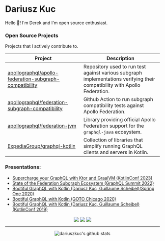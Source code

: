 # Dariusz Kuc

Hello :wave:! I'm Derek and I'm open source enthusiast.

### Open Source Projects

Projects that I actively contribute to.

| Project  | Description |
| -------- | ----------- |
| [apollographql/apollo-federation-subgraph-compatibility](https://github.com/apollographql/apollo-federation-subgraph-compatibility) | Repository used to run test against various subgraph implementations verifying their compatibility with Apollo Federation. |
| [apollographql/federation-subgraph-compatibility](https://github.com/apollographql/federation-subgraph-compatibility) | Github Action to run subgraph compatibility tests against Apollo Federation. |
| [apollographql/federation-jvm](https://github.com/apollographql/federation-jvm) | Library providing official Apollo Federation support for the `graphql-java` ecosystem. |
| [ExpediaGroup/graphql-kotlin](https://github.com/ExpediaGroup/graphql-kotlin) | Collection of libraries that simplify running GraphQL clients and servers in Kotlin. |

### Presentations:

* [Supercharge your GraphQL with Ktor and GraalVM (KotlinConf 2023)](https://www.youtube.com/watch?v=gqQwTFeHOUU&list=PLlFc5cFwUnmwcJ7ZXyMmS70A9QFyUu1HI)
* [State of the Federation Subgraph Ecosystem (GraphQL Summit 2022)](https://www.apollographql.com/events/virtual-event/graphql-summit-october-2022/thank-you/state-of-the-federation-subgraph-ecosystem/)
* [Bootiful GraphQL with Kotlin (Dariusz Kuc, Guillaume Scheibel)(Spring One 2020)](https://www.youtube.com/watch?v=t9He4vHZC24)
* [Bootiful GraphQL with Kotlin (GOTO Chicago 2020)](https://www.youtube.com/watch?v=1siPT1pTXFU)
* [Bootiful GraphQL with Kotlin (Dariusz Kuc, Guillaume Scheibel)(KotlinConf 2019)](https://www.youtube.com/watch?v=7YJyPXjLdug&index=25)

<p align="center">
  <a href="https://twitter.com/derek_kuc"><img align="center" src="https://img.shields.io/badge/twitter-%231DA1F2.svg?&style=for-the-badge&logo=twitter&logoColor=white"/></a>
  <a href="https://www.linkedin.com/in/dkuc/"><img align="center" src="https://img.shields.io/badge/linkedin-%230077B5.svg?&style=for-the-badge&logo=linkedin&logoColor=white" /></a>
  <a href="https://medium.com/@dariuszkuc"><img align="center" src="https://img.shields.io/badge/Medium-12100E?style=for-the-badge&logo=medium&logoColor=white"></a>
</p>

----

<p align="center">
  <img src="https://github-readme-stats.vercel.app/api?username=dariuszkuc&show_icons=true&theme=algolia&count_private=true&hide=stars" alt="dariuszkuc's github stats">
</p>
